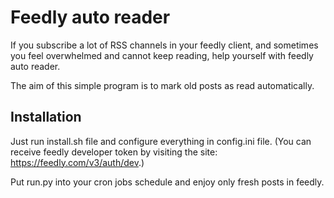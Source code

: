 # Feedly auto reader

If you subscribe a lot of RSS channels in your feedly client, and sometimes you feel overwhelmed and cannot keep reading, help yourself with feedly auto reader.

The aim of this simple program is to mark old posts as read automatically.

## Installation

Just run install.sh file and configure everything in config.ini file.
(You can receive feedly developer token by visiting the site: https://feedly.com/v3/auth/dev.)

Put run.py into your cron jobs schedule and enjoy only fresh posts in feedly.
